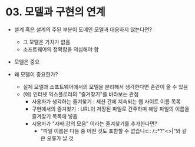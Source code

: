 # 03. 모델과 구현의 연계
  

* 설계 혹은 설계의 주된 부분이 도메인 모델과 대응하지 않는다면?
  * 그 모델은 가치가 없음
  * 소프트웨어의 정확함을 의심해야 함
    

* 모델은 중요
* 왜 모델이 중요한가?
  * 실제 모델과 소프트웨어에서의 모델을 분리해서 생각한다면 혼란이 올 수 있음 
  * (예) 인터넷 익스플로러의 "즐겨찾기"를 바라보는 관점
    * 사용자가 생각하는 즐겨찾기 : 세션 간에 지속되는 웹 사이트 이름 목록
    * 구현에서의 즐겨찾기 : URL이 저장된 파일로 간주하며 해당 파일의 이름을 즐겨찾기 목록에 넣음
    * 시용자가 "자바:강의 모음" 이라는 즐겨찾기를 추가한다면?
      * "파일 이름은 다음 중 어떤 것도 포함할 수 없습니ㄷ: \/::*?"<>|"와 같은 오류가 날 것
  
